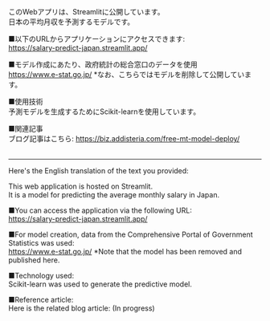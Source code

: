 このWebアプリは、Streamlitに公開しています。<br>
日本の平均月収を予測するモデルです。<br>

■以下のURLからアプリケーションにアクセスできます: <br>
https://salary-predict-japan.streamlit.app/

■モデル作成にあたり、政府統計の総合窓口のデータを使用<br>
https://www.e-stat.go.jp/
*なお、こちらではモデルを削除して公開しています。

■使用技術<br>
予測モデルを生成するためにScikit-learnを使用しています。<br>

■関連記事<br>
ブログ記事はこちら: 
https://biz.addisteria.com/free-mt-model-deploy/<br><br>

<hr>

Here's the English translation of the text you provided:

This web application is hosted on Streamlit.<br>
It is a model for predicting the average monthly salary in Japan.<br>

■You can access the application via the following URL:<br>
https://salary-predict-japan.streamlit.app/

■For model creation, data from the Comprehensive Portal of Government Statistics was used:<br>
https://www.e-stat.go.jp/
*Note that the model has been removed and published here.

■Technology used:<br>
Scikit-learn was used to generate the predictive model.<br>

■Reference article:<br>
Here is the related blog article: (In progress)
